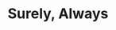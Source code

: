 --- 
title: "Surely, Always"
publishdate: "2019-1-31T16:48:46+02:00"
src: "https://365manga.net/manga/surely-always"
image: "https://data.365manga.net/images/thumbnails/30688-surely-always.jpg"
description: " ''I can never make Sora have a child...''"
---